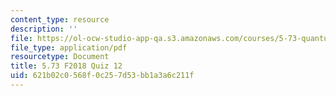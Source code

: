 ```yaml
---
content_type: resource
description: ''
file: https://ol-ocw-studio-app-qa.s3.amazonaws.com/courses/5-73-quantum-mechanics-i-fall-2018/621b02c0568f0c257d53bb1a3a6c211f_MIT5_73F18_quiz12.pdf
file_type: application/pdf
resourcetype: Document
title: 5.73 F2018 Quiz 12
uid: 621b02c0-568f-0c25-7d53-bb1a3a6c211f
---
```

